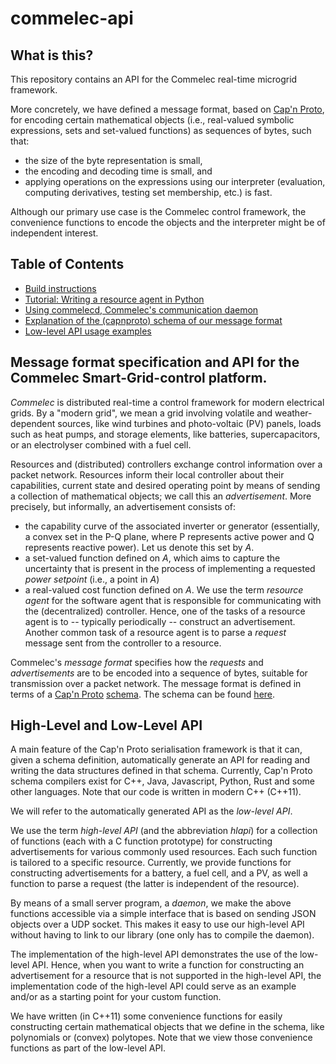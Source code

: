 # commelec-api

## What is this?

This repository contains an API for the Commelec real-time microgrid framework. 

More concretely, we have defined a message format, based on [Cap'n Proto](https://capnproto.org), for encoding certain mathematical objects (i.e., real-valued symbolic expressions, sets and set-valued functions) as sequences of bytes, such that: 
* the size of the byte representation is small, 
* the encoding and decoding time is small, and
* applying operations on the expressions using our interpreter (evaluation, computing derivatives, testing set membership, etc.) is fast.

Although our primary use case is the Commelec control framework, the convenience functions to encode the objects and the interpreter might be of independent interest.

## Table of Contents
* [Build instructions](docs/building.md)
* [Tutorial: Writing a resource agent in Python](docs/pytutorial.md)
* [Using commelecd, Commelec's communication daemon](docs/daemon.md)
* [Explanation of the (capnproto) schema of our message format](docs/schema.md)
* [Low-level API usage examples](docs/llapi.md)

## Message format specification and API for the Commelec Smart-Grid-control platform.

*Commelec* is distributed real-time a control framework for modern electrical grids. By a "modern grid", we mean a grid involving volatile and weather-dependent sources, like wind turbines and photo-voltaic (PV) panels, loads such as heat pumps, and storage elements, like batteries, supercapacitors, or an electrolyser combined with a fuel cell.

Resources and (distributed) controllers exchange control information over a packet network. Resources inform their local controller about their capabilities, current state and desired operating point by means of sending a collection of mathematical objects; we call this an *advertisement*. More precisely, but informally, an advertisement consists of:
* the capability curve of the associated inverter or generator (essentially, a convex set in the P-Q plane, where P represents active power and Q represents reactive power). Let us denote this set by *A*.
* a set-valued function defined on *A*, which aims to capture the uncertainty that is present in the process of implementing a requested *power setpoint* (i.e., a point in *A*)
* a real-valued cost function defined on *A*.
We use the term *resource agent* for the software agent that is responsible for communicating with the (decentralized) controller. Hence, one of the tasks of a resource agent is to -- typically periodically -- construct an advertisement. Another common task of a resource agent is to parse a *request* message sent from the controller to a resource.

Commelec's *message format* specifies how the *requests* and *advertisements* are to be encoded into a sequence of bytes, suitable for transmission over a packet network. The message format is defined in terms of a [Cap'n Proto](https://capnproto.org) [schema](https://capnproto.org/language.html). The schema can be found [here](https://github.com/niekbouman/commelec-api/blob/master/src/schema.capnp).

## High-Level and Low-Level API

A main feature of the Cap'n Proto serialisation framework is that it can, given a schema definition, automatically generate an API for reading and writing the data structures defined in that schema. Currently, Cap'n Proto schema compilers exist for C++, Java, Javascript, Python, Rust and some other languages. Note that our code is written in modern C++ (C++11).

We will refer to the automatically generated API as the *low-level API*. 

We use the term *high-level API* (and the abbreviation *hlapi*) for a collection of functions (each with a C function prototype) for constructing advertisements for various commonly used resources. Each such function is tailored to a specific resource. Currently, we provide functions for constructing advertisements for a battery, a fuel cell, and a PV, as well a function to parse a request (the latter is independent of the resource). 

By means of a small server program, a *daemon*, we make the above functions accessible via a simple interface that is based on sending JSON objects over a UDP socket. This makes it easy to use our high-level API without having to link to our library (one only has to compile the daemon).

The implementation of the high-level API demonstrates the use of the low-level API. Hence, when you want to write a function for constructing an advertisement for a resource that is not supported in the high-level API, the implementation code of the high-level API could serve as an example and/or as a starting point for your custom function.

We have written (in C++11) some convenience functions for easily constructing certain mathematical objects that we define in the schema, like polynomials or (convex) polytopes. Note that we view those convenience functions as part of the low-level API.
